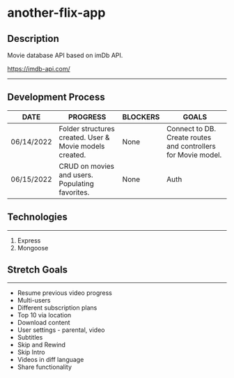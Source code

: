 # another-flix-app

## Description

Movie database API based on imDb API.

https://imdb-api.com/

---

## Development Process

| DATE       | PROGRESS                                                | BLOCKERS | GOALS                                                         |
| ---------- | ------------------------------------------------------- | -------- | ------------------------------------------------------------- |
| 06/14/2022 | Folder structures created. User & Movie models created. | None     | Connect to DB. Create routes and controllers for Movie model. |
| 06/15/2022 | CRUD on movies and users. Populating favorites.         | None     | Auth                                                          |

## Technologies

---

1. Express
2. Mongoose

## Stretch Goals

---

- Resume previous video progress
- Multi-users
- Different subscription plans
- Top 10 via location
- Download content
- User settings - parental, video
- Subtitles
- Skip and Rewind
- Skip Intro
- Videos in diff language
- Share functionality

